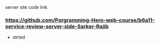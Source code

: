 server site code link
### https://github.com/Porgramming-Hero-web-course/b6a11-service-review-server-side-Sarker-Rajib


* strted